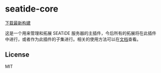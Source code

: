 # seatide-core

[下载最新构建](https://nightly.link/seatidemc/server-core/workflows/gradle/master/ServerCore%20latest.zip)

这是一个用来管理和拓展 SEATiDE 服务器的主插件，今后所有的拓展将在此插件中进行，或者作为此插件的子集进行。相关的使用方法可以在[文档](https://w.seatide.top/plugins/server-core.html)查看。

## License

MIT